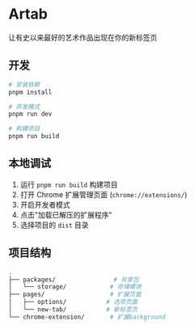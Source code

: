 # Artab

让有史以来最好的艺术作品出现在你的新标签页

## 开发

```bash
# 安装依赖
pnpm install

# 开发模式
pnpm run dev

# 构建项目
pnpm run build
```

## 本地调试

1. 运行 `pnpm run build` 构建项目
2. 打开 Chrome 扩展管理页面 (`chrome://extensions/`)
3. 开启开发者模式
4. 点击"加载已解压的扩展程序"
5. 选择项目的 `dist` 目录

## 项目结构

```bash
.
├── packages/                # 共享包
│   └── storage/            # 存储模块
├── pages/                  # 扩展页面
│   ├── options/           # 选项页面
│   └── new-tab/           # 新标签页
└── chrome-extension/       # 扩展background
```
